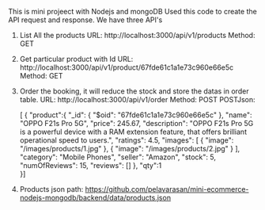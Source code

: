 This is mini projeect with Nodejs and mongoDB
Used this code to create the API request and response.
We have three API's

1. List All the products
    URL: http://localhost:3000/api/v1/products
    Method: GET
   
2. Get particular product with Id
   URL: http://localhost:3000/api/v1/product/67fde61c1a1e73c960e66e5c
   Method: GET
3. Order the booking, it will reduce the stock and store the datas in order table.
   URL: http://localhost:3000/api/v1/order
   Method: POST
   POSTJson:
   
   [
  {
  "product":{
  "_id": {
    "$oid": "67fde61c1a1e73c960e66e5c"
  },
  "name": "OPPO F21s Pro 5G",
  "price": 245.67,
  "description": "OPPO F21s Pro 5G is a powerful device with a RAM extension feature, that offers brilliant operational speed to users.",
  "ratings": 4.5,
  "images": [
    {
      "image": "/images/products/1.jpg"
    },
    {
      "image": "/images/products/2.jpg"
    }
  ],
  "category": "Mobile Phones",
  "seller": "Amazon",
  "stock": 5,
  "numOfReviews": 15,
  "reviews": []
},
  "qty":1  
  }]

4. Products json path: https://github.com/pelavarasan/mini-ecommerce-nodejs-mongodb/backend/data/products.json
